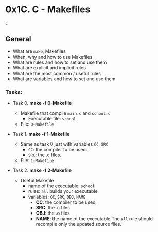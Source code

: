# 0x1C. C - Makefiles
`C`

## General
* What are `make`, Makefiles
* When, why and how to use Makefiles
* What are rules and how to set and use them
* What are explicit and implicit rules
* What are the most common / useful rules
* What are variables and how to set and use them

### Tasks:
+ Task 0. **make -f 0-Makefile**
  * Makefile that compile `main.c` and `school.c`
    * Executable file: `school`
  * File: `0-Makefile`

+ Task 1. **make -f 1-Makefile**
  * Same as task 0 just with variables `CC`, `SRC`
    * `CC`: the compiler to be used.
    * `SRC`: the .c files.
  * File: `1-Makefile`

+ Task 2. **make -f 2-Makefile**
  * Useful Makefile
    * name of the executable: `school`
    * rules: `all` builds your executable
    * variables: `CC`, `SRC`, `OBJ`, `NAME`
      * **CC**: the compiler to be used
      * **SRC**: the .c files
      * **OBJ**: the .o files
      * **NAME**: the name of the executable
The `all` rule should recompile only the updated source files.


